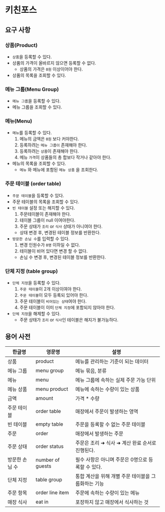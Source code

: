 # 키친포스

## 요구 사항

### 상품(Product)
* `상품`을 등록할 수 있다.
* 상품의 가격이 올바르지 않으면 등록할 수 없다.
  * 상품의 가격은 `0원` 이상이어야 한다.
* 상품의 목록을 조회할 수 있다.

### 메뉴 그룹(Menu Group)
* `메뉴 그룹`을 등록할 수 있다.
* 메뉴 그룹을 조회할 수 있다.

### 메뉴(Menu)
* `메뉴`를 등록할 수 있다.
  1. 메뉴의 금액은 `0원` 보다 커야한다.
  2. 등록하려는 `메뉴 그룹이` 존재해야 한다.
  3. 등록하려는 `상품`이 존재해야 한다.
  4. 메뉴 `가격`이 상품들의 총 합보다 작거나 같아야 한다.
* 메뉴의 목록을 조회할 수 있다.
  * `메뉴` 와 메뉴에 포함된 `메뉴 상품` 을 조회한다.

### 주문 테이블 (order table)
* `주문 테이블`을 등록할 수 있다.
* 주문 테이블의 목록을 조회할 수 있다.
* `빈 테이블` 설정 또는 해지할 수 있다.
  1. 주문테이블이 존재해야 한다.
  2. 테이블 그룹이 null 이여야한다.
  3. 주문 상태가 `조리` or `식사` 상태가 아니여야 한다.
  * 상태 변경 후, 변경된 테이블 정보를 반환한다.
* `방문한 손님 수`를 입력할 수 있다.
  1. 변경 인원수가 `0명` 이하일 수 없다.
  2. 테이블이 비어 있다면 변경 할 수 없다.
  * 손님 수 변경 후, 변경된 테이블 정보를 반환한다.

### 단체 지정 (table group)
* `단체 지정`을 등록할 수 있다.
  1. `주문 테이블`이 2개 이상이여야 한다.
  2. `주문 테이블`이 모두 등록되 있어야 한다.
  3. 주문 테이블이 `비어있는 상태`여야 한다.
  4. 주문 테이블이 이미 `단체 지정`에 포함되지 않아야 한다.
* `단체 지정`을 해제할 수 있다.
  * 주문 상태가 `조리` or `식사`인 테이블은 해지가 불가능하다.


## 용어 사전

| 한글명 | 영문명 | 설명 |
| --- | --- | --- |
| 상품 | product | 메뉴를 관리하는 기준이 되는 데이터 |
| 메뉴 그룹 | menu group | 메뉴 묶음, 분류 |
| 메뉴 | menu | 메뉴 그룹에 속하는 실제 주문 가능 단위 |
| 메뉴 상품 | menu product | 메뉴에 속하는 수량이 있는 상품 |
| 금액 | amount | 가격 * 수량 |
| 주문 테이블 | order table | 매장에서 주문이 발생하는 영역 |
| 빈 테이블 | empty table | 주문을 등록할 수 없는 주문 테이블 |
| 주문 | order | 매장에서 발생하는 주문 |
| 주문 상태 | order status | 주문은 조리 ➜ 식사 ➜ 계산 완료 순서로 진행된다. |
| 방문한 손님 수 | number of guests | 필수 사항은 아니며 주문은 0명으로 등록할 수 있다. |
| 단체 지정 | table group | 통합 계산을 위해 개별 주문 테이블을 그룹화하는 기능 |
| 주문 항목 | order line item | 주문에 속하는 수량이 있는 메뉴 |
| 매장 식사 | eat in | 포장하지 않고 매장에서 식사하는 것 |
